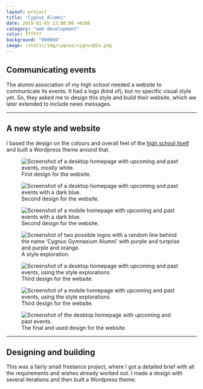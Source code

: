 ```yaml
---
layout: project
title: "Cygnus Alumni"
date: 2019-01-05 12:00:00 +0100
category: "web development"
color: ffffff
background: "000066"
image: /static/img/cygnus/cygnus@2x.png
---
```


## Communicating events

The alumni association of my high school needed a website to communicate its events. It had a logo (kind of), but no specific visual style yet. So, they asked me to design this style and build their website, which we later extended to include news messages.

---

## A new style and website

I based the design on the colours and overall feel of the [high school itself](http://www.cygnusgymnasium.nl/) and built a Wordpress theme around that.

<div class="project__picture-group">

  <figure class="project__picture">
    <img class="project__image lazy" alt="Screenshot of a desktop homepage with upcoming and past events, mostly white."
      data-srcset="/static/img/cygnus/desktop-1.png 1x,
        /static/img/cygnus/desktop-1@2x.png 2x"
      src="/static/img/placeholder.jpg"
      data-src="/static/img/cygnus/desktop-1.png">
    <figcaption class="project__caption">
      First design for the website.
    </figcaption>
  </figure>

  <figure class="project__picture">
    <img class="project__image lazy" alt="Screenshot of a desktop homepage with upcoming and past events with a dark blue."
      data-srcset="/static/img/cygnus/desktop-2.png 1x,
        /static/img/cygnus/desktop-2.png 2x"
      src="/static/img/placeholder.jpg"
      data-src="/static/img/cygnus/desktop-2.png">
    <figcaption class="project__caption">
      Second design for the website.
    </figcaption>
  </figure>

  <figure class="project__picture">
    <img class="project__image lazy" alt="Screenshot of a mobile homepage with upcoming and past events with a dark blue."
      data-srcset="/static/img/cygnus/mobile-2.png 1x,
        /static/img/cygnus/mobile-2.png 2x"
      src="/static/img/placeholder.jpg"
      data-src="/static/img/cygnus/mobile-2.png">
    <figcaption class="project__caption">
      Second design for the website.
    </figcaption>
  </figure>

  <figure class="project__picture">
    <img class="project__image lazy" alt="Screenshot of two possible logos with a random line behind the name ‘Cygnus Gymnasium Alumni’ with purple and turqoise and purple and orange."
      data-srcset="/static/img/cygnus/style-exploration.png 1x,
        /static/img/cygnus/style-exploration.png 2x"
      src="/static/img/placeholder.jpg"
      data-src="/static/img/cygnus/style-exploration.png">
    <figcaption class="project__caption">
      A style exploration.
    </figcaption>
  </figure>

  <figure class="project__picture">
    <img class="project__image lazy" alt="Screenshot of a desktop homepage with upcoming and past events, using the style explorations."
      data-srcset="/static/img/cygnus/desktop-3.png 1x,
        /static/img/cygnus/desktop-3.png 2x"
      src="/static/img/placeholder.jpg"
      data-src="/static/img/cygnus/desktop-3.png">
    <figcaption class="project__caption">
      Third design for the website.
    </figcaption>
  </figure>

  <figure class="project__picture">
    <img class="project__image lazy" alt="Screenshot of a mobile homepage with upcoming and past events, using the style explorations."
      data-srcset="/static/img/cygnus/mobile-3.png 1x,
        /static/img/cygnus/mobile-3.png 2x"
      src="/static/img/placeholder.jpg"
      data-src="/static/img/cygnus/mobile-3.png">
    <figcaption class="project__caption">
      Third design for the website.
    </figcaption>
  </figure>

  <figure class="project__picture">
    <img class="project__image lazy" alt="Screenshot of the desktop homepage with upcoming and past events."
      data-srcset="/static/img/cygnus/frontpage.png 1x,
        /static/img/cygnus/frontpage@2x.png 2x"
      src="/static/img/placeholder.jpg"
      data-src="/static/img/cygnus/frontpage.png">
    <figcaption class="project__caption">
      The final and used design for the website.
    </figcaption>
  </figure>

</div>


---

## Designing and building

This was a fairly small freelance project, where I got a detailed brief with all the requirements and wishes already worked out. I made a design with several iterations and then built a Wordpress theme.
